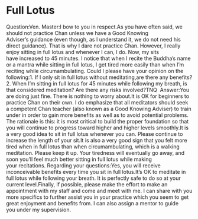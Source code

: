 # Full Lotus

Question:Ven. Master:I bow to you in respect.​As you have often said, we should not practice Chan unless we have a Good Knowing Adviser’s guidance (even though, as I understand it, we do not need his direct guidance). That is why I dare not practice Chan.      However, I really enjoy sitting in full lotus and whenever I can, I do. Now, my sits have increased to 45 minutes. I notice that when I recite the Buddha’s name or a mantra while sitting in full lotus, I get tired more easily than when I’m reciting while circumambulating. Could I please have your opinion on the following:1. If I only sit in full lotus without meditating,are there any benefits?2. When I’m sitting in full lotus for 45 minutes while following my breath, is that considered meditation? Are there any risks involved?​TNQ   Answer:You are doing just fine. There is nothing to worry about.It is OK for beginners to practice Chan on their own. I do emphasize that all meditators should seek a competent Chan teacher (also known as a Good Knowing Adviser) to train under in order to gain more benefits as well as to avoid potential problems. The rationale is this: it is most critical to build the proper foundation so that you will continue to progress toward higher and higher levels smoothly.It is a very good idea to sit in full lotus whenever you can. Please continue to increase the length of your sit.It is also a very good sign that you felt more tired when in full lotus than when circumambulating, which is a walking meditation. Please keep it up. Your tiredness will eventually go away, and soon you’ll feel much better sitting in full lotus while making your recitations. Regarding your questions:Yes, you will receive inconceivable benefits every time you sit in full lotus.It’s OK to meditate in full lotus while following your breath. It is perfectly safe to do so at your current level.Finally, if possible, please make the effort to make an appointment with my staff and come and meet with me. I can share with you more specifics to further assist you in your practice which you seem to get great enjoyment and benefits from. I can also assign a mentor to guide you under my supervision.